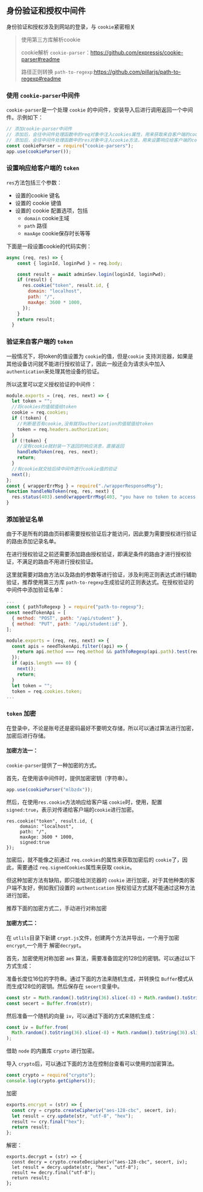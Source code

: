 ## 身份验证和授权中间件

身份验证和授权涉及到网站的登录，与 `cookie`紧密相关

> 使用第三方库解析cookie
>
> cookie解析 `cookie-parser`：https://github.com/expressjs/cookie-parser#readme
>
> 路径正则转换 `path-to-regexp`:https://github.com/pillarjs/path-to-regexp#readme

### 使用 `cookie-parser`中间件

`cookie-parser`是一个处理 `cookie` 的中间件，安装导入后进行调用返回一个中间件。示例如下：

```javascript
// 添加cookie-parser中间件
// 添加后，会往中间件处理函数中的req对象中注入cookies属性，用来获取来自客户端的cookie
// 添加后，会往中间件处理函数中的res对象中注入cookie方法，用来设置响应给客户端的cookie
const cookieParser = require("cookie-parsers");
app.use(cookieParser()); 
```

### 设置响应给客户端的 `token`

`res`方法包括三个参数：

* 设置的cookie 键名
* 设置的 cookie 键值
* 设置的 cookie 配置选项，包括
  * `domain` cookie主域
  * `path`  路径
  * `maxAge`  cookie保存时长等等

下面是一段设置cookie的代码实例：

```javascript
async (req, res) => {
    const { loginId, loginPwd } = req.body;

    const result = await adminSev.login(loginId, loginPwd);
    if (result) {
      res.cookie("token", result.id, {
        domain: "localhost",
        path: "/",
        maxAge: 3600 * 1000,
      });
    }
    return result;
  }
```

### 验证来自客户端的 `token`

一般情况下，将token的值设置为 `cookie`的值，但是`cookie` 支持浏览器，如果是其他设备访问就不能进行授权验证了，因此一般还会为请求头中加入 `authentication`来处理其他设备的验证。

所以这里可以定义授权验证的中间件：

```javascript
module.exports = (req, res, next) => { 
  let token = ""; 
  //将cookies的值赋值给token
  cookie = req.cookies;
  if (!token) { 
    //判断是否有cookie,没有就将authorization的值赋值给token
    token = req.headers.authorization;
  }
  if (!token) { 
    //没有cookie就封装一下返回的响应消息，直接返回
    handleNoToken(req, res, next);
    return;
  }
  //有cookie就交给后续中间件进行cookie值的验证
  next();
};
const { wrapperErrMsg } = require("./wrapperResponseMsg");
function handleNoToken(req, res, next) {
  res.status(403).send(wrapperErrMsg(403, "you have no token to access api"));
}
```

### 添加验证名单

由于不是所有的路由页码都需要授权验证后才能访问，因此要为需要授权进行验证的路由添加记录名单。

在进行授权验证之前还需要添加路由授权验证，即满足条件的路由才进行授权验证，不满足的路由不用进行授权验证。

这里就需要对路由方法以及路由的参数等进行验证，涉及利用正则表达式进行辅助验证，推荐使用第三方库 `path-to-regexp`生成验证的正则表达式。在授权验证的中间件中添加验证名单：

```javascript
...
const { pathToRegexp } = require("path-to-regexp");
const needTokenApi = [
  { method: "POST", path: "/api/student" },
  { method: "PUT", path: "/api/student:id" },
];

module.exports = (req, res, next) => {
  const apis = needTokenApi.filter((api) => {
    return api.method === req.method && pathToRegexp(api.path).test(req.path);
  });
  if (apis.length === 0) {
    next();
    return;
  }
  let token = "";
  token = req.cookies.token;
...
```

### `token` 加密

在登录中，不论是账号还是密码最好不要明文存储，所以可以通过算法进行加密，加密后进行存储。

#### 加密方法一：

`cookie-parser`提供了一种加密的方式。

首先，在使用该中间件时，提供加密密钥（字符串）。

```javascript
app.use(cookieParser("mlbzdx"));
```

然后，在使用`res.cookie`方法响应给客户端 `cookie`时，使用，配置 ` signed:true`，表示对传递给客户端的`cookie`进行加密。

```
res.cookie("token", result.id, {
     domain: "localhost",
     path: "/",
     maxAge: 3600 * 1000, 
     signed:true
});
```

加密后，就不能像之前通过 `req.cookies`的属性来获取加密后的 `cookie`了，因此，需要通过 `req.signedCookies`属性来获取 `cookie`。

但这种加密方法有缺陷，即只能给浏览器的 `cookie` 进行加密，对于其他种类的客户端不友好，例如我们设置的 `authentication` 授权验证方式就不能通过这种方法进行加密。

推荐下面的加密方式二，手动进行对称加密

#### 加密方式二：

在 `utlils`目录下新建 `crypt.js`文件，创建两个方法并导出，一个用于加密 `encrypt`,一个用于 解密`decrypt`。

首先，加密使用对称加密 `aes` 算法，需要准备固定的128位的密钥。可以通过以下方式生成：

准备长度位16位的字符串。通过下面的方法来随机生成，并转换位 `Buffer`模式从而生成128位的密钥。然后保存在 `secert`变量中。

```javascript
const str = Math.random().toString(36).slice(-8) + Math.random().toString(36).slice(-8);
const secert = Buffer.from(str);
```

然后准备一个随机的向量 `iv`，可以通过下面的方式来随机生成：

```javascript
const iv = Buffer.from(
  Math.random().toString(36).slice(-8) + Math.random().toString(36).slice(-8)
);
```

借助 `node` 的内置库 `crypto` 进行加密。

导入 `crypto`后，可以通过下面的方法在控制台查看可以使用的加密算法。

```javascript
const crypto = require("crypto");
console.log(crypto.getCiphers());
```

加密

```javascript
exports.encrypt = (str) => {
  const cry = crypto.createCipheriv("aes-128-cbc", secert, iv);
  let result = cry.update(str, "utf-8", "hex");
  result += cry.final("hex");
  return result;
};
```

解密：

```
exports.decrypt = (str) => {
  const decry = crypto.createDecipheriv("aes-128-cbc", secert, iv);
  let result = decry.update(str, "hex", "utf-8");
  result += decry.final("utf-8");
  return result;
};
```





